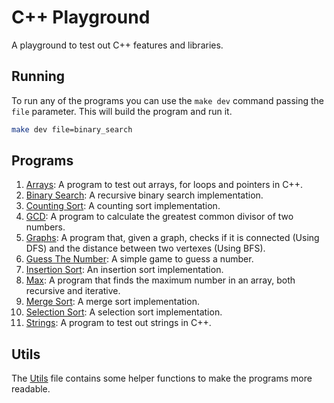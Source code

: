 # C++ Playground

A playground to test out C++ features and libraries.

## Running

To run any of the programs you can use the `make dev` command passing the `file` parameter. This will build the program and run it.

```bash
make dev file=binary_search
```

## Programs

1. [Arrays](./src/arrays.cpp): A program to test out arrays, for loops and pointers in C++.
2. [Binary Search](./src/binary_search.cpp): A recursive binary search implementation.
3. [Counting Sort](./src/counting_sort.cpp): A counting sort implementation.
4. [GCD](./src/gcd.cpp): A program to calculate the greatest common divisor of two numbers.
5. [Graphs](./src/graphs.cpp): A program that, given a graph, checks if it is connected (Using DFS) and the distance between two vertexes (Using BFS).
6. [Guess The Number](./src/guess_the_number.cpp): A simple game to guess a number.
7. [Insertion Sort](./src/insertion_sort.cpp): An insertion sort implementation.
8. [Max](./src/max.cpp): A program that finds the maximum number in an array, both recursive and iterative.
9. [Merge Sort](./src/merge_sort.cpp): A merge sort implementation.
10. [Selection Sort](./src/selection_sort.cpp): A selection sort implementation.
11. [Strings](./src/strings.cpp): A program to test out strings in C++.

## Utils

The [Utils](./src/utils.cpp) file contains some helper functions to make the programs more readable.
